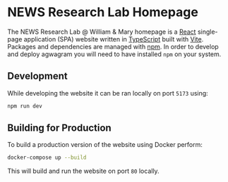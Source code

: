 # NEWS Research Lab Homepage

The NEWS Research Lab @ William & Mary homepage is a [React](https://react.dev/) single-page application (SPA) website written in [TypeScript](https://www.typescriptlang.org/) built with [Vite](https://vitejs.dev/). Packages and dependencies are managed with [npm](https://www.npmjs.com/). In order to develop and deploy agwagram you will need to have installed `npm` on your system.

## Development

While developing the website it can be ran locally on port `5173` using:

```bash
npm run dev
```


## Building for Production

To build a production version of the website using Docker perform:

```bash
docker-compose up --build
```

This will build and run the website on port `80` locally.